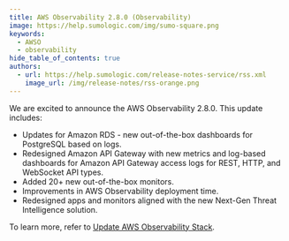```yaml
---
title: AWS Observability 2.8.0 (Observability)
image: https://help.sumologic.com/img/sumo-square.png
keywords:
  - AWSO
  - observability
hide_table_of_contents: true
authors:
  - url: https://help.sumologic.com/release-notes-service/rss.xml
    image_url: /img/release-notes/rss-orange.png
---
```


We are excited to announce the AWS Observability 2.8.0. This update includes: 

- Updates for Amazon RDS - new out-of-the-box dashboards for PostgreSQL based on logs.
- Redesigned Amazon API Gateway with new metrics and log-based dashboards for Amazon API Gateway access logs for REST, HTTP, and WebSocket API types.
- Added 20+ new out-of-the-box monitors.
- Improvements in AWS Observability deployment time.
- Redesigned apps and monitors aligned with the new Next-Gen Threat Intelligence solution.

To learn more, refer to [Update AWS Observability Stack](https://help.sumologic.com/Observability_Solution/AWS_Observability_Solution/01_Deploy_and_Use_AWS_Observability/13Update_AWS_Observability_Stack).